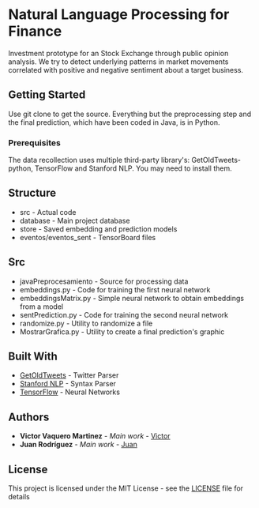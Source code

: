 # Natural Language Processing for Finance

Investment prototype for an Stock Exchange through public opinion analysis. We try to detect underlying patterns in market movements correlated with positive and negative sentiment about a target business.

## Getting Started

Use git clone to get the source. Everything but the preprocessing step and the final prediction, which have been coded in Java, is in Python.

### Prerequisites

The data recollection uses multiple third-party library's: GetOldTweets-python, TensorFlow and Stanford NLP. You may need to install them.

## Structure
* src - Actual code
* database - Main project database
* store - Saved embedding and prediction models
* eventos/eventos_sent - TensorBoard files

## Src
*  javaPreprocesamiento - Source for processing data
*  embeddings.py - Code for training the first neural network
* embeddingsMatrix.py - Simple neural network to obtain embeddings from a model
* sentPrediction.py - Code for training the second neural network
* randomize.py - Utility to randomize a file
* MostrarGrafica.py - Utility to create a final prediction's graphic



## Built With

* [GetOldTweets](https://github.com/Jefferson-Henrique/GetOldTweets-python) - Twitter Parser
* [Stanford NLP](https://nlp.stanford.edu/) - Syntax Parser 
* [TensorFlow](https://www.tensorflow.org/) - Neural Networks


## Authors

* **Victor Vaquero Martinez** - *Main work* - [Victor](https://github.com/VictorVaquero/)
* **Juan Rodríguez** - *Main work* - [Juan]()

## License

This project is licensed under the MIT License - see the [LICENSE](LICENSE.md) file for details



